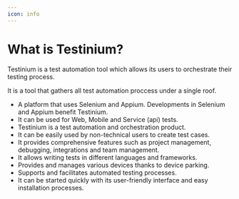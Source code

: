 ```yaml
---
icon: info
---
```


# What is Testinium?

Testinium is a test automation tool which allows its users to orchestrate their testing process.

It is a tool that gathers all test automation proccess under a single roof.

* A platform that uses Selenium and Appium. Developments in Selenium and Appium benefit Testinium.
* It can be used for Web, Mobile and Service (api) tests.
* Testinium is a test automation and orchestration product.
* It can be easily used by non-technical users to create test cases.
* It provides comprehensive features such as project management, debugging, integrations and team management.
* It allows writing tests in different languages and frameworks.
* Provides and manages various devices thanks to device parking.
* Supports and facilitates automated testing processes.
* It can be started quickly with its user-friendly interface and easy installation processes.

